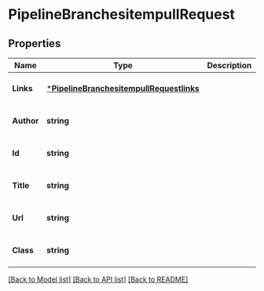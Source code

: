 # PipelineBranchesitempullRequest

## Properties
Name | Type | Description | Notes
------------ | ------------- | ------------- | -------------
**Links** | [***PipelineBranchesitempullRequestlinks**](PipelineBranchesitempullRequestlinks.md) |  | [optional] [default to null]
**Author** | **string** |  | [optional] [default to null]
**Id** | **string** |  | [optional] [default to null]
**Title** | **string** |  | [optional] [default to null]
**Url** | **string** |  | [optional] [default to null]
**Class** | **string** |  | [optional] [default to null]

[[Back to Model list]](../README.md#documentation-for-models) [[Back to API list]](../README.md#documentation-for-api-endpoints) [[Back to README]](../README.md)


